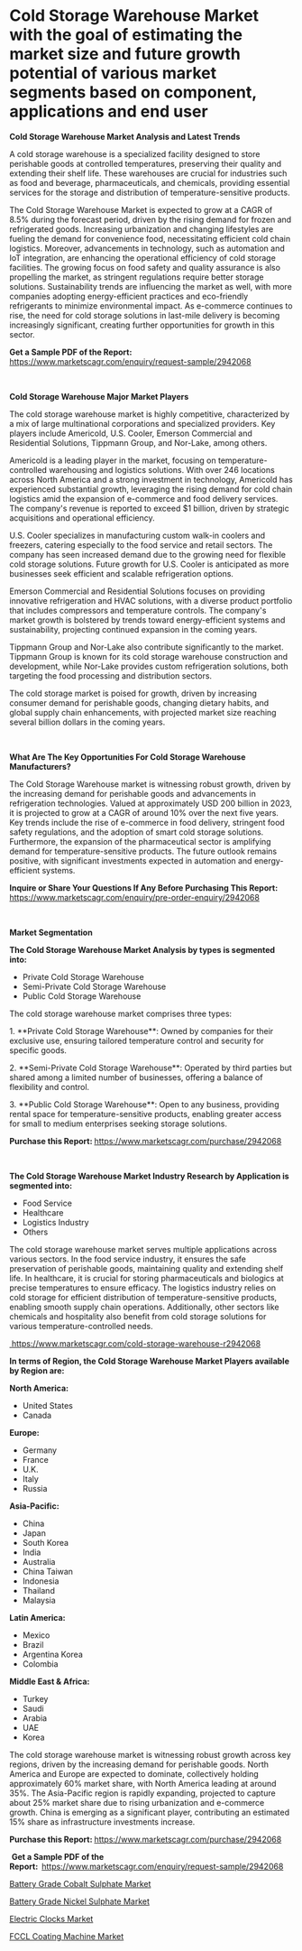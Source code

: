 <p><h1>Cold Storage Warehouse Market with the goal of estimating the market size and future growth potential of various market segments based on component, applications and end user</h1></p><p><strong>Cold Storage Warehouse Market Analysis and Latest Trends</strong></p>
<p><p>A cold storage warehouse is a specialized facility designed to store perishable goods at controlled temperatures, preserving their quality and extending their shelf life. These warehouses are crucial for industries such as food and beverage, pharmaceuticals, and chemicals, providing essential services for the storage and distribution of temperature-sensitive products.</p><p>The Cold Storage Warehouse Market is expected to grow at a CAGR of 8.5% during the forecast period, driven by the rising demand for frozen and refrigerated goods. Increasing urbanization and changing lifestyles are fueling the demand for convenience food, necessitating efficient cold chain logistics. Moreover, advancements in technology, such as automation and IoT integration, are enhancing the operational efficiency of cold storage facilities. The growing focus on food safety and quality assurance is also propelling the market, as stringent regulations require better storage solutions. Sustainability trends are influencing the market as well, with more companies adopting energy-efficient practices and eco-friendly refrigerants to minimize environmental impact. As e-commerce continues to rise, the need for cold storage solutions in last-mile delivery is becoming increasingly significant, creating further opportunities for growth in this sector.</p></p>
<p><strong>Get a Sample PDF of the Report:&nbsp;</strong> <a href="https://www.marketscagr.com/enquiry/request-sample/2942068?utm_campaign=2039&utm_medium=2&utm_source=Github&utm_content=ia&utm_term=15032025&utm_id=cold-storage-warehouse">https://www.marketscagr.com/enquiry/request-sample/2942068</a></p>
<p>&nbsp;</p>
<p><strong>Cold Storage Warehouse Major Market Players</strong></p>
<p><p>The cold storage warehouse market is highly competitive, characterized by a mix of large multinational corporations and specialized providers. Key players include Americold, U.S. Cooler, Emerson Commercial and Residential Solutions, Tippmann Group, and Nor-Lake, among others. </p><p>Americold is a leading player in the market, focusing on temperature-controlled warehousing and logistics solutions. With over 246 locations across North America and a strong investment in technology, Americold has experienced substantial growth, leveraging the rising demand for cold chain logistics amid the expansion of e-commerce and food delivery services. The company's revenue is reported to exceed $1 billion, driven by strategic acquisitions and operational efficiency.</p><p>U.S. Cooler specializes in manufacturing custom walk-in coolers and freezers, catering especially to the food service and retail sectors. The company has seen increased demand due to the growing need for flexible cold storage solutions. Future growth for U.S. Cooler is anticipated as more businesses seek efficient and scalable refrigeration options.</p><p>Emerson Commercial and Residential Solutions focuses on providing innovative refrigeration and HVAC solutions, with a diverse product portfolio that includes compressors and temperature controls. The company's market growth is bolstered by trends toward energy-efficient systems and sustainability, projecting continued expansion in the coming years.</p><p>Tippmann Group and Nor-Lake also contribute significantly to the market. Tippmann Group is known for its cold storage warehouse construction and development, while Nor-Lake provides custom refrigeration solutions, both targeting the food processing and distribution sectors.</p><p>The cold storage market is poised for growth, driven by increasing consumer demand for perishable goods, changing dietary habits, and global supply chain enhancements, with projected market size reaching several billion dollars in the coming years.</p></p>
<p>&nbsp;</p>
<p><strong>What Are The Key Opportunities For Cold Storage Warehouse Manufacturers?</strong></p>
<p><p>The Cold Storage Warehouse market is witnessing robust growth, driven by the increasing demand for perishable goods and advancements in refrigeration technologies. Valued at approximately USD 200 billion in 2023, it is projected to grow at a CAGR of around 10% over the next five years. Key trends include the rise of e-commerce in food delivery, stringent food safety regulations, and the adoption of smart cold storage solutions. Furthermore, the expansion of the pharmaceutical sector is amplifying demand for temperature-sensitive products. The future outlook remains positive, with significant investments expected in automation and energy-efficient systems.</p></p>
<p><strong>Inquire or Share Your Questions If Any Before Purchasing This Report:</strong> <a href="https://www.marketscagr.com/enquiry/pre-order-enquiry/2942068?utm_campaign=2039&utm_medium=2&utm_source=Github&utm_content=ia&utm_term=15032025&utm_id=cold-storage-warehouse">https://www.marketscagr.com/enquiry/pre-order-enquiry/2942068</a></p>
<p>&nbsp;</p>
<p><strong>Market Segmentation</strong></p>
<p><strong>The Cold Storage Warehouse Market Analysis by types is segmented into:</strong></p>
<p><ul><li>Private Cold Storage Warehouse</li><li>Semi-Private Cold Storage Warehouse</li><li>Public Cold Storage Warehouse</li></ul></p>
<p><p>The cold storage warehouse market comprises three types: </p><p>1. **Private Cold Storage Warehouse**: Owned by companies for their exclusive use, ensuring tailored temperature control and security for specific goods. </p><p>2. **Semi-Private Cold Storage Warehouse**: Operated by third parties but shared among a limited number of businesses, offering a balance of flexibility and control. </p><p>3. **Public Cold Storage Warehouse**: Open to any business, providing rental space for temperature-sensitive products, enabling greater access for small to medium enterprises seeking storage solutions.</p></p>
<p><strong>Purchase this Report:&nbsp;</strong><a href="https://www.marketscagr.com/purchase/2942068?utm_campaign=2039&utm_medium=2&utm_source=Github&utm_content=ia&utm_term=15032025&utm_id=cold-storage-warehouse">https://www.marketscagr.com/purchase/2942068</a></p>
<p>&nbsp;</p>
<p><strong>The Cold Storage Warehouse Market Industry Research by Application is segmented into:</strong></p>
<p><ul><li>Food Service</li><li>Healthcare</li><li>Logistics Industry</li><li>Others</li></ul></p>
<p><p>The cold storage warehouse market serves multiple applications across various sectors. In the food service industry, it ensures the safe preservation of perishable goods, maintaining quality and extending shelf life. In healthcare, it is crucial for storing pharmaceuticals and biologics at precise temperatures to ensure efficacy. The logistics industry relies on cold storage for efficient distribution of temperature-sensitive products, enabling smooth supply chain operations. Additionally, other sectors like chemicals and hospitality also benefit from cold storage solutions for various temperature-controlled needs.</p></p>
<p><a href="https://www.marketscagr.com/cold-storage-warehouse-r2942068?utm_campaign=2039&utm_medium=2&utm_source=Github&utm_content=ia&utm_term=15032025&utm_id=cold-storage-warehouse">&nbsp;https://www.marketscagr.com/cold-storage-warehouse-r2942068</a></p>
<p><strong>In terms of Region, the Cold Storage Warehouse Market Players available by Region are:</strong></p>
<p>
    <p> <strong> North America: </strong>
        <ul>
            <li>United States</li>
            <li>Canada</li>
        </ul>
        </p> 
    <p> <strong> Europe: </strong>
        <ul>
            <li>Germany</li>
            <li>France</li>
            <li>U.K.</li>
            <li>Italy</li>
            <li>Russia</li>
        </ul>
        </p> 
    <p> <strong> Asia-Pacific: </strong>
        <ul>
            <li>China</li>
            <li>Japan</li>
            <li>South Korea</li>
            <li>India</li>
            <li>Australia</li>
            <li>China Taiwan</li>
            <li>Indonesia</li>
            <li>Thailand</li>
            <li>Malaysia</li>
        </ul>
        </p> 
    <p> <strong> Latin America: </strong>
        <ul>
            <li>Mexico</li>
            <li>Brazil</li>
            <li>Argentina Korea</li>
            <li>Colombia</li>
        </ul>
        </p> 
    <p> <strong> Middle East & Africa: </strong>
        <ul>
            <li>Turkey</li>
            <li>Saudi</li>
            <li>Arabia</li>
            <li>UAE</li>
            <li>Korea</li>
        </ul>
    </p>
    </p>
<p><p>The cold storage warehouse market is witnessing robust growth across key regions, driven by the increasing demand for perishable goods. North America and Europe are expected to dominate, collectively holding approximately 60% market share, with North America leading at around 35%. The Asia-Pacific region is rapidly expanding, projected to capture about 25% market share due to rising urbanization and e-commerce growth. China is emerging as a significant player, contributing an estimated 15% share as infrastructure investments increase.</p></p>
<p><strong>Purchase this Report: </strong><a href="https://www.marketscagr.com/purchase/2942068?utm_campaign=2039&utm_medium=2&utm_source=Github&utm_content=ia&utm_term=15032025&utm_id=cold-storage-warehouse">https://www.marketscagr.com/purchase/2942068</a></p>
<p>&nbsp;<strong>Get a Sample PDF of the Report:&nbsp;&nbsp;</strong><a href="https://www.marketscagr.com/enquiry/request-sample/2942068?utm_campaign=2039&utm_medium=2&utm_source=Github&utm_content=ia&utm_term=15032025&utm_id=cold-storage-warehouse">https://www.marketscagr.com/enquiry/request-sample/2942068</a></p>
<p><strong></strong></p>
<p><p><a href="https://github.com/wiltsdeenyuw/Market-Research-Report-List-1/blob/main/battery-grade-cobalt-sulphate-market.md?utm_campaign=2039&utm_medium=2&utm_source=Github&utm_content=ia&utm_term=15032025&utm_id=cold-storage-warehouse">Battery Grade Cobalt Sulphate Market</a></p><p><a href="https://github.com/fabrehugessf/Market-Research-Report-List-1/blob/main/battery-grade-nickel-sulphate-market.md?utm_campaign=2039&utm_medium=2&utm_source=Github&utm_content=ia&utm_term=15032025&utm_id=cold-storage-warehouse">Battery Grade Nickel Sulphate Market</a></p><p><a href="https://github.com/bozzoquishmd/Market-Research-Report-List-1/blob/main/electric-clocks-market.md?utm_campaign=2039&utm_medium=2&utm_source=Github&utm_content=ia&utm_term=15032025&utm_id=cold-storage-warehouse">Electric Clocks Market</a></p><p><a href="https://github.com/AKSHATREPORTPRIME/Market-Research-Report-List-7/blob/main/fccl-coating-machine-market.md?utm_campaign=2039&utm_medium=2&utm_source=Github&utm_content=ia&utm_term=15032025&utm_id=cold-storage-warehouse">FCCL Coating Machine Market</a></p></p>